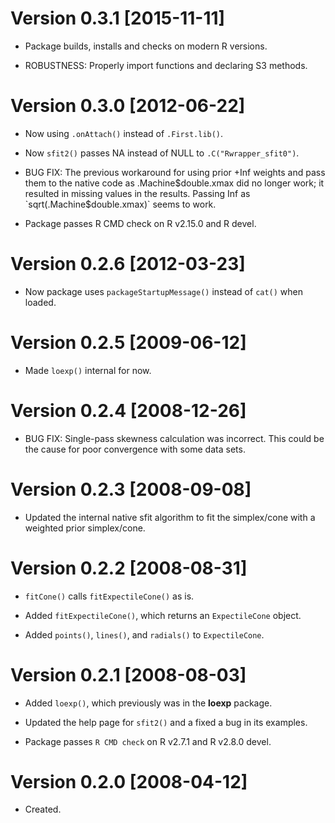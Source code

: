 # Version 0.3.1 [2015-11-11]

 * Package builds, installs and checks on modern R versions.
 
 * ROBUSTNESS: Properly import functions and declaring S3 methods.
 
 
# Version 0.3.0 [2012-06-22]

 * Now using `.onAttach()` instead of `.First.lib()`.
 
 * Now `sfit2()` passes NA instead of NULL to `.C("Rwrapper_sfit0")`.
 
 * BUG FIX: The previous workaround for using prior +Inf weights and
   pass them to the native code as .Machine$double.xmax did no longer
   work; it resulted in missing values in the results.  Passing Inf as
   `sqrt(.Machine$double.xmax)` seems to work.
   
 * Package passes R CMD check on R v2.15.0 and R devel.
 
 
# Version 0.2.6 [2012-03-23]

 * Now package uses `packageStartupMessage()` instead of `cat()` when
   loaded.
 
 
# Version 0.2.5 [2009-06-12]

 * Made `loexp()` internal for now.
 
 
# Version 0.2.4 [2008-12-26]

 * BUG FIX: Single-pass skewness calculation was incorrect. This could
   be the cause for poor convergence with some data sets.
 
 
# Version 0.2.3 [2008-09-08]

 * Updated the internal native sfit algorithm to fit the simplex/cone
   with a weighted prior simplex/cone.
 
 
# Version 0.2.2 [2008-08-31]

 * `fitCone()` calls `fitExpectileCone()` as is.
 
 * Added `fitExpectileCone()`, which returns an `ExpectileCone`
   object.
 
 * Added `points()`, `lines()`, and `radials()` to `ExpectileCone`.
 
 
# Version 0.2.1 [2008-08-03]

 * Added `loexp()`, which previously was in the **loexp** package.
 
 * Updated the help page for `sfit2()` and a fixed a bug in its
   examples.
 
 * Package passes `R CMD check` on R v2.7.1 and R v2.8.0 devel.
 
 
# Version 0.2.0 [2008-04-12]
 
 * Created.
